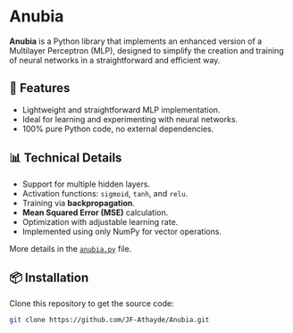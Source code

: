 # Anubia

**Anubia** is a Python library that implements an enhanced version of a Multilayer Perceptron (MLP), designed to simplify the creation and training of neural networks in a straightforward and efficient way.

## 🚀 Features

- Lightweight and straightforward MLP implementation.  
- Ideal for learning and experimenting with neural networks.  
- 100% pure Python code, no external dependencies.

## 📊 Technical Details

- Support for multiple hidden layers.  
- Activation functions: `sigmoid`, `tanh`, and `relu`.  
- Training via **backpropagation**.  
- **Mean Squared Error (MSE)** calculation.  
- Optimization with adjustable learning rate.  
- Implemented using only NumPy for vector operations.

More details in the [`anubia.py`](https://github.com/JF-Athayde/Anubia/blob/main/anubia.py) file.

## 📦 Installation

Clone this repository to get the source code:

```bash
git clone https://github.com/JF-Athayde/Anubia.git
